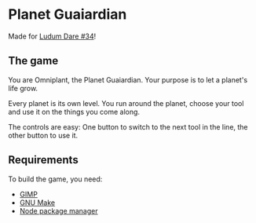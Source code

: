 # Planet Guaiardian

Made for [Ludum Dare #34](http://ludumdare.com/compo/2015/12/09/welcome-to-ludum-dare-34/)!

## The game

You are Omniplant, the Planet Guaiardian. Your purpose is to let a planet's
life grow.

Every planet is its own level. You run around the planet, choose your tool and
use it on the things you come along.

The controls are easy: One button to switch to the next tool in the line,
the other button to use it.

## Requirements

To build the game, you need:
- [GIMP](http://www.gimp.org/)
- [GNU Make](https://www.gnu.org/software/make/)
- [Node package manager](https://www.npmjs.com/)
